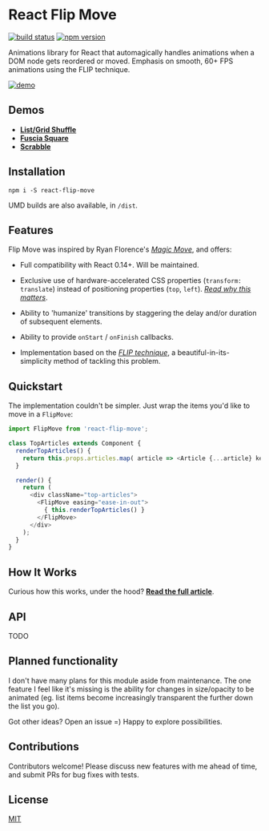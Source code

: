 React Flip Move
=========

[![build status](https://img.shields.io/travis/joshwcomeau/react-flip-move/master.svg?style=flat-square)](https://travis-ci.org/joshwcomeau/react-flip-move)
[![npm version](https://img.shields.io/npm/v/react-flip-move.svg?style=flat-square)](https://www.npmjs.com/package/react-flip-move)

Animations library for React that automagically handles animations when a DOM node gets reordered or moved. Emphasis on smooth, 60+ FPS animations using the FLIP technique.

[![demo](https://s3.amazonaws.com/githubdocs/demo-with-dev-tools.gif)](http://joshwcomeau.github.io/react-flip-move/examples/#/shuffle)



## Demos

  * <a href="http://joshwcomeau.github.io/react-flip-move/examples/#/shuffle" target="_blank">__List/Grid Shuffle__</a>
  * <a href="http://joshwcomeau.github.io/react-flip-move/examples/#/square" target="_blank">__Fuscia Square__</a>
  * <a href="http://joshwcomeau.github.io/react-flip-move/examples/#/scrabble" target="_blank">__Scrabble__</a>



## Installation

```
npm i -S react-flip-move
```

UMD builds are also available, in `/dist`.



## Features

Flip Move was inspired by Ryan Florence's <a href="https://github.com/ryanflorence/react-magic-move" target="_blank">_Magic Move_</a>, and offers:

  * Full compatibility with React 0.14+. Will be maintained.

  * Exclusive use of hardware-accelerated CSS properties (`transform: translate`) instead of positioning properties (`top`, `left`). <a href="https://aerotwist.com/blog/pixels-are-expensive/" target="_blank">_Read why this matters_</a>.

  * Ability to 'humanize' transitions by staggering the delay and/or duration of subsequent elements.

  * Ability to provide `onStart` / `onFinish` callbacks.

  * Implementation based on the [_FLIP technique_](https://github.com/joshwcomeau/react-flip-move/blob/master/docs/how-it-works.md), a beautiful-in-its-simplicity method of tackling this problem.


## Quickstart

The implementation couldn't be simpler. Just wrap the items you'd like to move in a `FlipMove`:

```js
import FlipMove from 'react-flip-move';

class TopArticles extends Component {
  renderTopArticles() {
    return this.props.articles.map( article => <Article {...article} key={article.id} /> );
  }

  render() {
    return (
      <div className="top-articles">
        <FlipMove easing="ease-in-out">
          { this.renderTopArticles() }
        </FlipMove>
      </div>
    );
  }
}
```



## How It Works

Curious how this works, under the hood? [__Read the full article__](https://github.com/joshwcomeau/react-flip-move/blob/master/docs/how-it-works.md).


## API

TODO


## Planned functionality

I don't have many plans for this module aside from maintenance. The one feature I feel like it's missing is the ability for changes in size/opacity to be animated (eg. list items become increasingly transparent the further down the list you go).

Got other ideas? Open an issue =) Happy to explore possibilities.


## Contributions

Contributors welcome! Please discuss new features with me ahead of time, and submit PRs for bug fixes with tests.


## License

[MIT](https://github.com/joshwcomeau/flip-move/blob/master/LICENSE.md)
